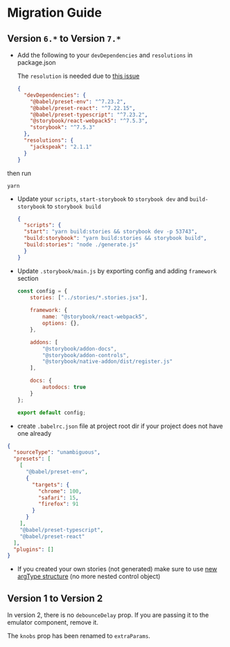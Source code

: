 # Migration Guide

## Version `6.*` to Version `7.*`

* Add the following to your `devDependencies` and `resolutions` in package.json
    
    The `resolution` is needed due to [this issue](https://github.com/storybookjs/storybook/issues/22431)
    ```json
    {
      "devDependencies": {
        "@babel/preset-env": "^7.23.2",
        "@babel/preset-react": "^7.22.15",
        "@babel/preset-typescript": "^7.23.2",
        "@storybook/react-webpack5": "^7.5.3",
        "storybook": "^7.5.3"
      },
      "resolutions": {
        "jackspeak": "2.1.1"
      }
    }
    ```

then run 

```shell
yarn 
```

* Update your `scripts`, `start-storybook` to `storybook dev` and `build-storybook` to `storybook build`
  ```json
  {
    "scripts": {
    "start": "yarn build:stories && storybook dev -p 53743",
    "build:storybook": "yarn build:stories && storybook build",
    "build:stories": "node ./generate.js"
    }
  }
  ```

* Update `.storybook/main.js` by exporting config and adding `framework` section
  ```javascript
  const config = {
      stories: ["../stories/*.stories.jsx"],
      
      framework: {
          name: "@storybook/react-webpack5",
          options: {},
      },
  
      addons: [
          "@storybook/addon-docs",
          "@storybook/addon-controls",
          "@storybook/native-addon/dist/register.js"
      ],
  
      docs: {
          autodocs: true
      }
  };
  
  export default config;
  ```

* create `.babelrc.json` file at project root dir if your project does not have one already
```json
{
  "sourceType": "unambiguous",
  "presets": [
    [
      "@babel/preset-env",
      {
        "targets": {
          "chrome": 100,
          "safari": 15,
          "firefox": 91
        }
      }
    ],
    "@babel/preset-typescript",
    "@babel/preset-react"
  ],
  "plugins": []
}
```

* If you created your own stories (not generated) make sure to use [new argType structure](https://storybook.js.org/docs/react/api/arg-types) (no more nested control object)

## Version 1 to Version 2

In version 2, there is no `debounceDelay` prop. If you are passing it to the emulator component, remove it.

The `knobs` prop has been renamed to `extraParams`.
